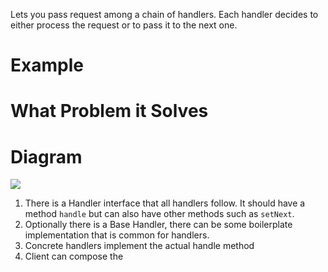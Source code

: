 Lets you pass request among a chain of handlers. Each handler decides to either process the request or to pass it to the next one.

# Example

# What Problem it Solves

# Diagram
![](https://i.imgur.com/zC2GDSK.png)
1. There is a Handler interface that all handlers follow. It should have a method `handle` but can also have other methods such as `setNext`.
2. Optionally there is a Base Handler, there can be some boilerplate implementation that is common for handlers.
3. Concrete handlers implement the actual handle method
4. Client can compose the 